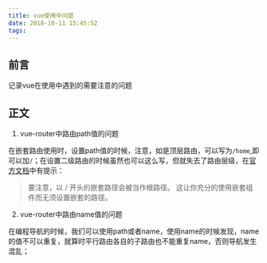 ```yaml
---
title: vue使用中问题
date: 2018-10-11 15:45:52
tags:
---
```

## 前言

记录vue在使用中遇到的需要注意的问题

## 正文

1. vue-router中路由path值的问题

在嵌套路由使用时，设置path值的时候，注意，如是顶层路由，可以写为`/home`,即可以加`/`；在设置二级路由的时候虽然也可以这么写，但就失去了路由层级，在[官方文档](https://router.vuejs.org/zh/guide/essentials/nested-routes.html)中有提示：  
>要注意，以 / 开头的嵌套路径会被当作根路径。 这让你充分的使用嵌套组件而无须设置嵌套的路径。  

2. vue-router中路由name值的问题

在编程导航的时候，我们可以使用path或者name，使用name的时候发现，name的值不可以重复，就算时平行路由各自的子路由也不能重复name，否则导航发生混乱；

